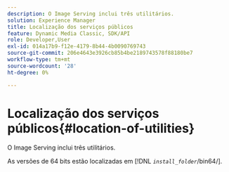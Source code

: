 ```yaml
---
description: O Image Serving inclui três utilitários.
solution: Experience Manager
title: Localização dos serviços públicos
feature: Dynamic Media Classic, SDK/API
role: Developer,User
exl-id: 014a17b9-f12e-4179-8b44-4b0090769743
source-git-commit: 206e4643e3926cb85b4be2189743578f88180be7
workflow-type: tm+mt
source-wordcount: '28'
ht-degree: 0%

---
```


# Localização dos serviços públicos{#location-of-utilities}

O Image Serving inclui três utilitários.

As versões de 64 bits estão localizadas em [!DNL *`install_folder`*/bin64/].
